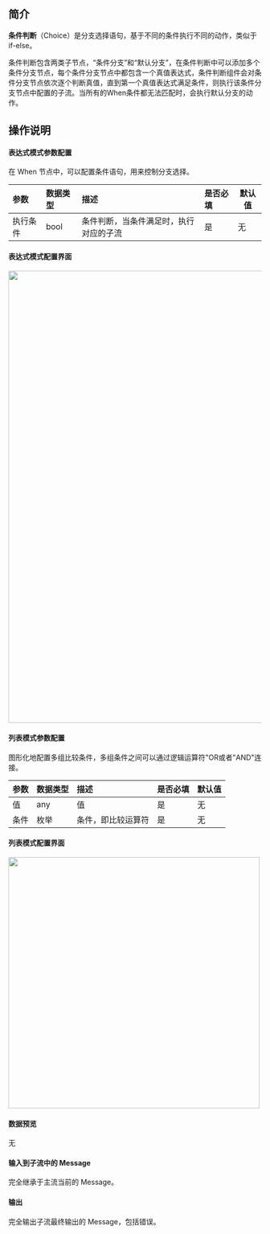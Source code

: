 ## 简介

**条件判断**（Choice）是分支选择语句，基于不同的条件执行不同的动作，类似于 if-else。

条件判断包含两类子节点，“条件分支”和“默认分支”，在条件判断中可以添加多个条件分支节点，每个条件分支节点中都包含一个真值表达式，条件判断组件会对条件分支节点依次逐个判断真值，直到第一个真值表达式满足条件，则执行该条件分支节点中配置的子流。当所有的When条件都无法匹配时，会执行默认分支的动作。

## 操作说明

#### 表达式模式参数配置

在 When 节点中，可以配置条件语句，用来控制分支选择。

| 参数   | 数据类型 | 描述                  | 是否必填 | 默认值 |
|:-----|:-----|:--------------------|:-----|-----|
| 执行条件 | bool | 条件判断，当条件满足时，执行对应的子流 | 是    | 无   |





#### 表达式模式配置界面

<img src="https://staticintl.cloudcachetci.com/yehe/backend-news/CCYi029_1.png" width="900px"/>


#### 列表模式参数配置

图形化地配置多组比较条件，多组条件之间可以通过逻辑运算符"OR或者"AND"连接。

| 参数   | 数据类型 | 描述                  | 是否必填 | 默认值 |
|:-----|:-----|:--------------------|:-----|-----|
| 值 | any | 值 | 是    | 无   |
| 条件 | 枚举 | 条件，即比较运算符 | 是    | 无   |

#### 列表模式配置界面

<img src="https://staticintl.cloudcachetci.com/yehe/backend-news/95GQ918_2.png" width="500px"/>


#### 数据预览
无

#### 输入到子流中的 Message
完全继承于主流当前的 Message。

#### 输出
完全输出子流最终输出的 Message，包括错误。

